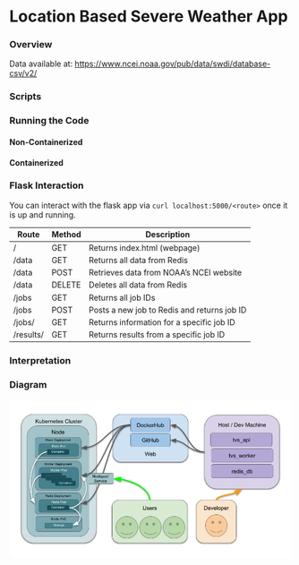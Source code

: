 # Location Based Severe Weather App

### Overview

Data available at: https://www.ncei.noaa.gov/pub/data/swdi/database-csv/v2/

### Scripts

### Running the Code
#### Non-Containerized

#### Containerized

### Flask Interaction
You can interact with the flask app via `curl localhost:5000/<route>` once it is up and running.

| Route     | Method | Description                                  |
|-----------|--------|----------------------------------------------|
| /         | GET    | Returns index.html (webpage)                 |
| /data     | GET    | Returns all data from Redis                  |
| /data     | POST   | Retrieves data from NOAA’s NCEI website      |
| /data     | DELETE | Deletes all data from Redis                  |
| /jobs     | GET    | Returns all job IDs                          |
| /jobs     | POST   | Posts a new job to Redis and returns job ID |
| /jobs/<jid> | GET   | Returns information for a specific job ID    |
| /results/<jid> | GET | Returns results from a specific job ID       |


### Interpretation

### Diagram
![Diagram](diagram.png)
